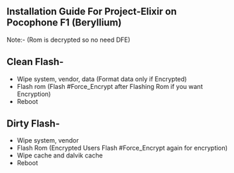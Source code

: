 ## Installation Guide For Project-Elixir on Pocophone F1 (Beryllium)

Note:- (Rom is decrypted so no need DFE)

## Clean Flash- 
- Wipe system, vendor, data
(Format data only if Encrypted)
- Flash rom
(Flash #Force_Encrypt after Flashing Rom if you want Encryption)
- Reboot

## Dirty Flash- 
- Wipe system, vendor
- Flash Rom 
(Encrypted Users Flash #Force_Encrypt again for encryption)
- Wipe cache and dalvik cache
- Reboot
